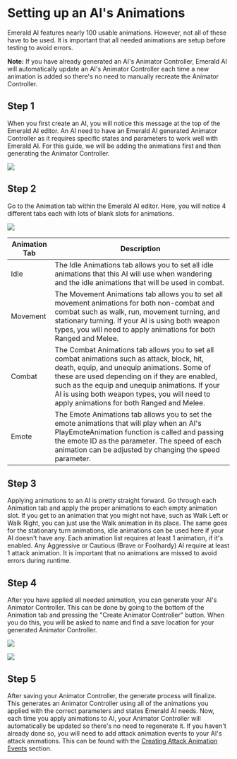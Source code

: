 # Setting up an AI's Animations
Emerald AI features nearly 100 usable animations. However, not all of these have to be used. It is important that all needed animations are setup before testing to avoid errors.

**Note:** If you have already generated an AI's Animator Controller, Emerald AI will automatically update an AI's Animator Controller each time a new animation is added so there's no need to manually recreate the Animator Controller.

## Step 1
When you first create an AI, you will notice this message at the top of the Emerald AI editor. An AI need to have an Emerald AI generated Animator Controller as it requires specific states and parameters to work well with Emerald AI. For this guide, we will be adding the animations first and then generating the Animator Controller.

![](https://i.imgur.com/oUnr3dz.png)

## Step 2
Go to the Animation tab within the Emerald AI editor. Here, you will notice 4 different tabs each with lots of blank slots for animations.

![](https://i.imgur.com/q4xBbM1.png)

| Animation Tab  | Description |
| ------------- | ------------- |
| Idle  | The Idle Animations tab allows you to set all idle animations that this AI will use when wandering and the idle animations that will be used in combat.   |
| Movement  | The Movement Animations tab allows you to set all movement animations for both non-combat and combat such as walk, run, movement turning, and stationary turning. If your AI is using both weapon types, you will need to apply animations for both Ranged and Melee. |
| Combat  | The Combat Animations tab allows you to set all combat animations such as attack, block, hit, death, equip, and unequip animations. Some of these are used depending on if they are enabled, such as the equip and unequip animations. If your AI is using both weapon types, you will need to apply animations for both Ranged and Melee. |
| Emote  | The Emote Animations tab allows you to set the emote animations that will play when an AI's PlayEmoteAnimation function is called and passing the emote ID as the parameter. The speed of each animation can be adjusted by changing the speed parameter.  |

## Step 3
Applying animations to an AI is pretty straight forward. Go through each Animation tab and apply the proper animations to each empty animation slot. If you get to an animation that you might not have, such as Walk Left or Walk Right, you can just use the Walk animation in its place. The same goes for the stationary turn animations, idle animations can be used here if your AI doesn't have any. Each animation list requires at least 1 animation, if it's enabled. Any Aggressive or Cautious (Brave or Foolhardy) AI require at least 1 attack animation. It is important that no animations are missed to avoid errors during runtime.

## Step 4
After you have applied all needed animation, you can generate your AI's Animator Controller. This can be done by going to the bottom of the Animation tab and pressing the "Create Animator Controller" button. When you do this, you will be asked to name and find a save location for your generated Animator Controller.

![](https://i.imgur.com/VhAJYQx.png)

![](https://i.imgur.com/puBnKxq.png)

## Step 5
After saving your Animator Controller, the generate process will finalize. This generates an Animator Controller using all of the animations you applied with the correct parameters and states Emerald AI needs. Now, each time you apply animations  to AI, your Animator Controller will automatically be updated so there's no need to regenerate it. If you haven't already done so, you will need to add attack animation events to your AI's attack animations. This can be found with the [Creating Attack Animation Events](https://github.com/Black-Horizon-Studios/Emerald-AI/wiki/Creating-Attack-Animation-Events) section.